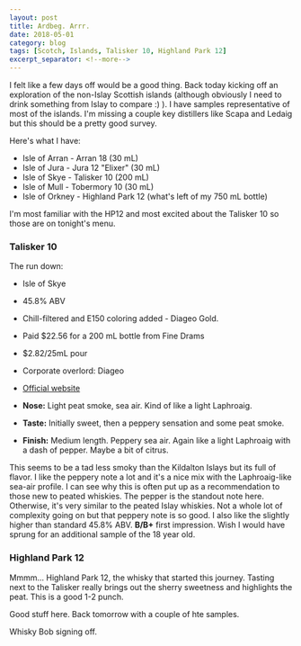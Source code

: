 ```yaml
---
layout: post
title: Ardbeg. Arrr.
date: 2018-05-01
category: blog
tags: [Scotch, Islands, Talisker 10, Highland Park 12]
excerpt_separator: <!--more-->
---
```


I felt like a few days off would be a good thing. Back today kicking off an exploration of the non-Islay Scottish islands (although obviously I need to drink something from Islay to compare :) ). I have samples representative of most of the islands. I'm missing a couple key distillers like Scapa and Ledaig but this should be a pretty good survey.

Here's what I have:

* Isle of Arran - Arran 18 (30 mL)
* Isle of Jura - Jura 12 "Elixer" (30 mL)
* Isle of Skye - Talisker 10 (200 mL)
* Isle of Mull - Tobermory 10 (30 mL)
* Isle of Orkney - Highland Park 12 (what's left of my 750 mL bottle)

I'm most familiar with the HP12 and most excited about the Talisker 10 so those are on tonight's menu.

<!--more-->

### Talisker 10

The run down:
* Isle of Skye
* 45.8% ABV
* Chill-filtered and E150 coloring added - Diageo Gold.
* Paid $22.56 for a 200 mL bottle from Fine Drams
* $2.82/25mL pour
* Corporate overlord: Diageo
* [Official website](https://www.malts.com/en-us/our-whisky-collection/talisker/talisker-10-years-old/)

* **Nose:** Light peat smoke, sea air. Kind of like a light Laphroaig.
* **Taste:** Initially sweet, then a peppery sensation and some peat smoke.
* **Finish:** Medium length. Peppery sea air. Again like a light Laphroaig with a dash of pepper. Maybe a bit of citrus.

This seems to be a tad less smoky than the Kildalton Islays but its full of flavor. I like the peppery note a lot and it's a nice mix with the Laphroaig-like sea-air profile. I can see why this is often put up as a recommendation to those new to peated whiskies. The pepper is the standout note here. Otherwise, it's very similar to the peated Islay whiskies. Not a whole lot of complexity going on but that peppery note is so good. I also like the slightly higher than standard 45.8% ABV. **B/B+** first impression. Wish I would have sprung for an additional sample of the 18 year old.

### Highland Park 12

Mmmm... Highland Park 12, the whisky that started this journey. Tasting next to the Talisker really brings out the sherry sweetness and highlights the peat. This is a good 1-2 punch.

Good stuff here. Back tomorrow with a couple of hte samples.

Whisky Bob signing off.
